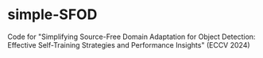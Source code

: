 # simple-SFOD
Code for "Simplifying Source-Free Domain Adaptation for Object Detection: Effective Self-Training Strategies and Performance Insights" (ECCV 2024)
